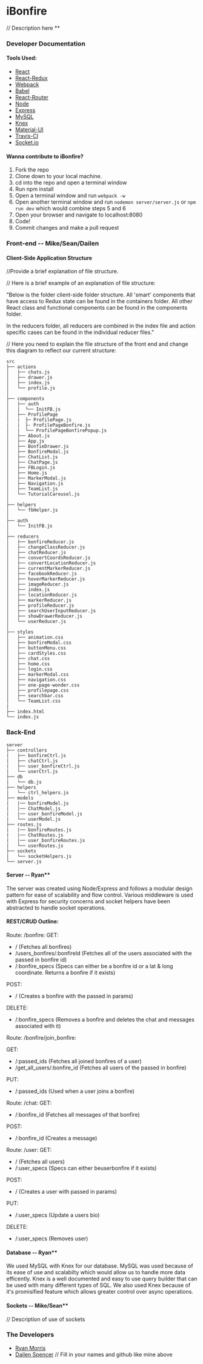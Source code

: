 # iBonfire

// Description here **

### Developer Documentation

#### Tools Used:

* [React](https://facebook.github.io/react/)
* [React-Redux](https://github.com/reactjs/redux)
* [Webpack](https://webpack.github.io/)
* [Babel](https://babeljs.io/)
* [React-Router](https://github.com/rackt/react-router)
* [Node](https://nodejs.org/en/)
* [Express](http://expressjs.com/)
* [MySQL](https://www.mysql.com/)
* [Knex](http://knexjs.org/)
* [Material-UI](http://www.material-ui.com/#/)
* [Travis-CI](https://travis-ci.org/)
* [Socket.io](http://socket.io/)

#### Wanna contribute to iBonfire?

1. Fork the repo
2. Clone down to your local machine.
3. cd into the repo and open a terminal window
4. Run npm install
5. Open a terminal window and run ```webpack -w```
6. Open another terminal window and run ```nodemon server/server.js``` or ```npm run dev``` which would combine steps 5 and 6
7. Open your browser and navigate to localhost:8080
8. Code!
9. Commit changes and make a pull request

### Front-end -- Mike/Sean/Dailen

#### Client-Side Application Structure
//Provide a brief explanation of file structure.

// Here is a brief example of an explanation of file structure:

  "Below is the folder client-side folder structure. All 'smart' components that have
  access to Redux state can be found in the containers folder. All other React class
  and functional components can be found in the components folder. 

  In the reducers folder, all reducers are combined in the index file and action specific
  cases can be found in the individual reducer files."

// Here you need to explain the file structure of the front end and change this diagram to reflect our current structure:

    src
    ├── actions
    │   ├── chats.js
    │   ├── drawer.js
    │   ├── index.js
    │   └── profile.js
    │
    ├── components
    │   ├── auth
    │   |  └── InitFB.js
    │   ├── ProfilePage
    │   |  ├─ ProfilePage.js
    |   |  ├- ProfilePageBonfire.js
    │   |  └── ProfilePageBonfirePopup.js
    │   ├── About.js
    │   ├── App.js
    │   ├── BonfieDrawer.js
    │   ├── BonfireModal.js
    │   ├── ChatList.js
    │   ├── ChatPage.js
    │   ├── FBLogin.js
    │   ├── Home.js
    │   ├── MarkerModal.js
    │   ├── Navigation.js
    │   ├── TeamList.js
    │   └── TutorialCarousel.js
    │
    ├── helpers
    │   └── fbHelper.js
    │
    ├── auth
    │   └── InitFB.js
    │
    ├── reducers
    │   ├── bonfireReducer.js
    │   ├── changeClassReducer.js
    │   ├── chatReducer.js
    │   ├── convertCoordsReducer.js
    │   ├── convertLocationReducer.js
    │   ├── currentMarkerReducer.js
    │   ├── facebookReducer.js
    │   ├── hoverMarkerReducer.js
    │   ├── imageReducer.js
    │   ├── index.js
    │   ├── locationReducer.js
    │   ├── markerReducer.js
    │   ├── profileReducer.js
    │   ├── searchUserInputReducer.js
    │   ├── showDrawerReducer.js
    │   └── userReducer.js
    │
    ├── styles
    │   ├── animation.css
    │   ├── bonfireModal.css
    │   ├── buttonMenu.css
    │   ├── cardStyles.css
    │   ├── chat.css
    │   ├── home.css
    │   ├── login.css
    │   ├── markerModal.css
    │   ├── navigation.css
    │   ├── one-page-wonder.css
    │   ├── profilepage.css
    │   ├── searchbar.css
    │   └── TeamList.css
    |
    ├── index.html
    └── index.js

### Back-End 

    server
    ├── controllers
    |   ├── bonfireCtrl.js
    |   ├── chatCtrl.js
    |   ├── user_bonfireCtrl.js
    |   └── userCtrl.js
    ├── db
    |   └── db.js
    ├── helpers
    |   └── ctrl_helpers.js  
    ├── models
    |   |── bonfireModel.js
    |   |── ChatModel.js
    |   |── user_bonfireModel.js
    |   └── userModel.js
    ├── routes.js
    |   |── bonfireRoutes.js
    |   |── ChatRoutes.js
    |   |── user_bonfireRoutes.js
    |   └── userRoutes.js
    ├── sockets
    |   └── socketHelpers.js
    └── server.js


#### Server -- Ryan**
The server was created using Node/Express and follows a modular design pattern for ease of scalability and flow control. Various middleware is used with Express for security concerns and socket helpers have been abstracted to handle socket operations. 

#### REST/CRUD Outline:

Route: /bonfire:
GET: 

* / (Fetches all bonfires)
* /users_bonfires/:bonfireId (Fetches all of the users associated with the passed in bonfire id)
* /:bonfire_specs (Specs can either be a bonfire id or a lat & long coordinate. Returns a bonfire if it exists)

POST:

* / (Creates a bonfire with the passed in params)

DELETE:

* /:bonfire_specs (Removes a bonfire and deletes the chat and messages associated with it)

Route: /bonfire/join_bonfire:

GET: 

* /:passed_ids (Fetches all joined bonfires of a user)
* /get_all_users/:bonfire_id (Fetches all users of the passed in bonfire)

PUT:

* /:passed_ids (Used when a user joins a bonfire)

Route: /chat:
GET: 

* /:bonfire_id (Fetches all messages of that bonfire)

POST:

* /:bonfire_id (Creates a message)

Route: /user:
GET: 

* / (Fetches all users)
* /:user_specs (Specs can either beuserbonfire if it exists)

POST:

* / (Creates a user with passed in params)

PUT:

* /:user_specs (Update a users bio)

DELETE:

* /:user_specs (Removes user)

#### Database -- Ryan**
We used MySQL with Knex for our database. MySQL was used because of its ease of use and scalabilty which would allow us to handle more data efficently. Knex is a well documented and easy to use query builder that can be used with many different types of SQL. We also used Knex because of it's promisified feature which allows greater control over async operations.

#### Sockets -- Mike/Sean**
// Description of use of sockets

### The Developers

* [Ryan Morris](https://github.com/SPCMorris)
* [Dailen Spencer](https://github.com/dailenspencer)
// Fill in your names and github like mine above
